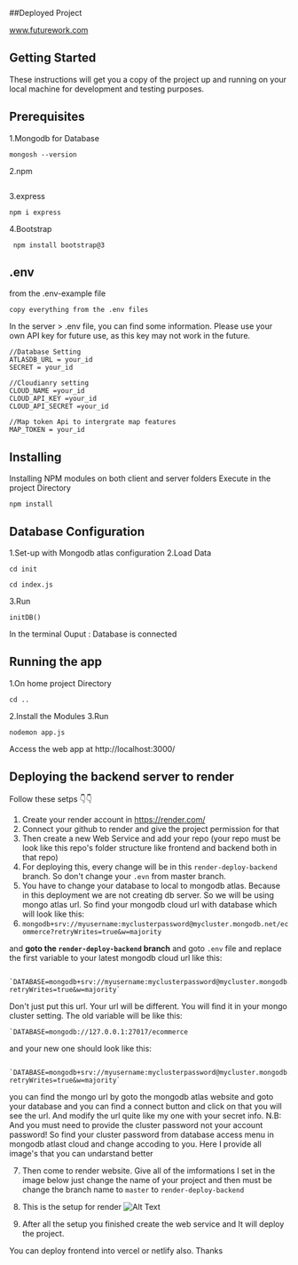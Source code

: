 ##Deployed Project

www.futurework.com

## Getting Started

These instructions will get you a copy of the project up and running on your local machine for development and testing purposes.

## Prerequisites
1.Mongodb for Database
```
mongosh --version
```
2.npm 
```

```
3.express 
```
npm i express
```
4.Bootstrap
```
 npm install bootstrap@3
```
## .env
from the .env-example file
```
copy everything from the .env files
```

In the server > .env file, you can find some information. Please use your own API key for future use, as this key may not work in the future.

```
//Database Setting
ATLASDB_URL = your_id
SECRET = your_id

//Cloudianry setting 
CLOUD_NAME =your_id
CLOUD_API_KEY =your_id
CLOUD_API_SECRET =your_id

//Map token Api to intergrate map features
MAP_TOKEN = your_id
```

## Installing

Installing NPM modules on both client and server folders
Execute in the project Directory
```
npm install
```
## Database Configuration
1.Set-up with Mongodb atlas configuration
2.Load Data
```
cd init
```
```
cd index.js
```
3.Run
```
initDB()
```
In the terminal 
Ouput : Database is connected

## Running the app
1.On home project Directory
```
cd ..
```
2.Install the Modules
3.Run
```
nodemon app.js
```
Access the web app at http://localhost:3000/

## Deploying the backend server to render

Follow these setps 👇👇

1. Create your render account in https://render.com/
2. Connect your github to render and give the project permission for that
3. Then create a new Web Service and add your repo (your repo must be look like this repo's folder structure like frontend and backend both in that repo)
4. For deploying this, every change will be in this `render-deploy-backend` branch. So don't change your `.evn` from master branch.
5. You have to change your database to local to mongodb atlas. Because in this deployment we are not creating db server. So we will be using mongo atlas url. So find your mongodb cloud url with database which will look like this:
6. `mongodb+srv://myusername:myclusterpassword@mycluster.mongodb.net/ecommerce?retryWrites=true&w=majority`
   
and
   <b>goto the `render-deploy-backend` branch</b>
   and goto `.env` file and replace the first variable to your latest mongodb cloud url like this:
```
   `DATABASE=mongodb+srv://myusername:myclusterpassword@mycluster.mongodb.net/ecommerce?retryWrites=true&w=majority`
```
Don't just put this url. Your url will be different. You will find it in your mongo cluster setting.
   The old variable will be like this:
   ```
`DATABASE=mongodb://127.0.0.1:27017/ecommerce
```
 and your new one should look like this:
 ```
   `DATABASE=mongodb+srv://myusername:myclusterpassword@mycluster.mongodb.net/ecommerce?retryWrites=true&w=majority`
```
   you can find the mongo url by goto the mongodb atlas website and goto your database and you can find a connect button and click on that you will see the url. And modify the url quite like my one with your secret info.
   N.B: And you must need to provide the cluster password not your account password! So find your cluster password from database access menu in mongodb atlast cloud and change accoding to you. Here I provide all image's that you can undarstand better
  
7. Then come to render website. Give all of the imformations I set in the image below just change the name of your project and then must be change the branch name to `master` to `render-deploy-backend`

8. This is the setup for render
   ![Alt Text](assetREADME.md/renderDeployBackendSetup.png)

9. After all the setup you finished create the web service and It will deploy the project.

You can deploy frontend into vercel or netlify also. Thanks
